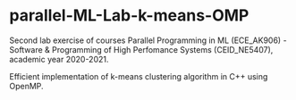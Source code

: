 # parallel-ML-Lab-k-means-OMP

Second lab exercise of courses Parallel Programming in ML (ECE_AK906) - 
Software & Programming of High Perfomance Systems (CEID_NE5407), 
academic year 2020-2021.

Efficient implementation of k-means clustering algorithm in C++ 
using OpenMP.
